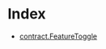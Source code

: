 # Index

<!-- START_INDEX -->
- [contract.FeatureToggle](./contract.FeatureToggle.md)
<!-- END_INDEX -->
